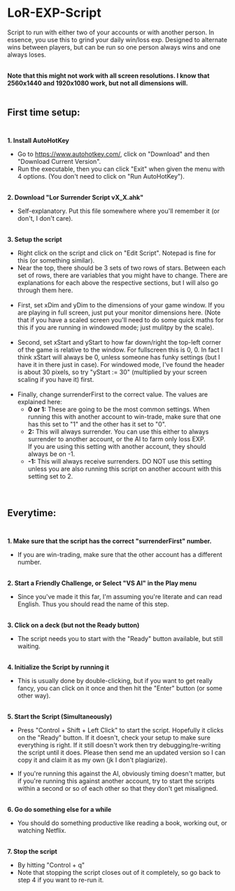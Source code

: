 # LoR-EXP-Script
Script to run with either two of your accounts or with another person. In essence, you use this to grind your daily win/loss exp. Designed to alternate wins between players, but can be run so one person always wins and one always loses.<br><br>


**Note that this might not work with all screen resolutions. I know that 2560x1440 and 1920x1080 work, but not all dimensions will.**<br><br>


## First time setup:<br><br>


**1. Install AutoHotKey**
  * Go to https://www.autohotkey.com/, click on "Download" and then "Download Current Version".
  * Run the executable, then you can click "Exit" when given the menu with 4 options. (You don't need to click on "Run AutoHotKey").
<br><br>

**2. Download "Lor Surrender Script vX_X.ahk"**

  * Self-explanatory. Put this file somewhere where you'll remember it (or don't, I don't care).
<br><br>

**3. Setup the script**

  * Right click on the script and click on "Edit Script". Notepad is fine for this (or something similar).<br>
  * Near the top, there should be 3 sets of two rows of stars. Between each set of rows, there are variables that you might have to change. There are explanations for each above the respective sections, but I will also go through them here.<br><br>
  * First, set xDim and yDim to the dimensions of your game window. If you are playing in full screen, just put your monitor dimensions here. (Note that if you have a scaled screen you'll need to do some quick maths for this if you are running in windowed mode; just mulitpy by the scale).<br><br>
  * Second, set xStart and yStart to how far down/right the top-left corner of the game is relative to the window. For fullscreen this is 0, 0. In fact I think xStart will always be 0, unless someone has funky settings (but I have it in there just in case). For windowed mode, I've found the header is about 30 pixels, so try "yStart := 30" (multiplied by your screen scaling if you have it) first.<br><br>
  * Finally, change surrenderFirst to the correct value. The values are explained here:
    * **0 or 1:**
  These are going to be the most common settings. When running this with another account to win-trade, make sure that one has this set to "1" and the other has it set to "0".<br>
    * **2:**
  This will always surrender. You can use this either to always surrender to another account, or the AI to farm only loss EXP.<br>
  If you are using this setting with another account, they should always be on -1.<br>
    * **-1:**
  This will always receive surrenders. DO NOT use this setting unless you are also running this script on another account with this setting set to 2.<br><br><br>



## Everytime:<br><br>

**1. Make sure that the script has the correct "surrenderFirst" number.**
 * If you are win-trading, make sure that the other account has a different number.<br><br>
  
**2. Start a Friendly Challenge, or Select "VS AI" in the Play menu**
 * Since you've made it this far, I'm assuming you're literate and can read English. Thus you should read the name of this step.<br><br>
 
**3. Click on a deck (but not the Ready button)**
 * The script needs you to start with the "Ready" button available, but still waiting.<br><br>
 
**4. Initialize the Script by running it**
 * This is usually done by double-clicking, but if you want to get really fancy, you can click on it once and then hit the "Enter" button (or some other way).<br><br>

**5. Start the Script (Simultaneously)**
 * Press "Control + Shift + Left Click" to start the script. Hopefully it clicks on the "Ready" button. If it doesn't, check your setup to make sure everything is right. If it still doesn't work then try debugging/re-writing the script until it does. Please then send me an updated version so I can copy it and claim it as my own (jk I don't plagiarize).<br>
 
 * If you're running this against the AI, obviously timing doesn't matter, but if you're running this against another account, try to start the scripts within a second or so of each other so that they don't get misaligned.<br><br>
 
 
**6. Go do something else for a while**
  * You should do something productive like reading a book, working out, or watching Netflix.<br><br>
  
**7. Stop the script**
  * By hitting "Control + q"<br>
  * Note that stopping the script closes out of it completely, so go back to step 4 if you want to re-run it.


